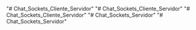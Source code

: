"# Chat_Sockets_Cliente_Servidor" 
"# Chat_Sockets_Cliente_Servidor" 
"# Chat_Sockets_Cliente_Servidor" 
"# Chat_Sockets_Servidor" 
"# Chat_Sockets_Servidor" 
